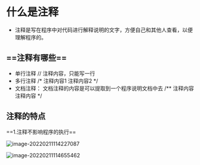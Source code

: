# 什么是注释
+ 注释是写在程序中对代码进行解释说明的文字，方便自己和其他人查看，以便理解程序的。
## ==注释有哪些==
+ 单行注释
// 注释内容，只能写一行
+ 多行注释
/* 
	注释内容1
	注释内容2
*/
+ 文档注释：
文档注释的内容是可以提取到一个程序说明文档中去
/**
	注释内容
	注释内容
*/
## 注释的特点
==1.注释不影响程序的执行==

![image-20220211114227087](C:\Users\云轍\AppData\Roaming\Typora\typora-user-images\image-20220211114227087.png)

![image-20220211114655462](C:\Users\云轍\AppData\Roaming\Typora\typora-user-images\image-20220211114655462.png)

